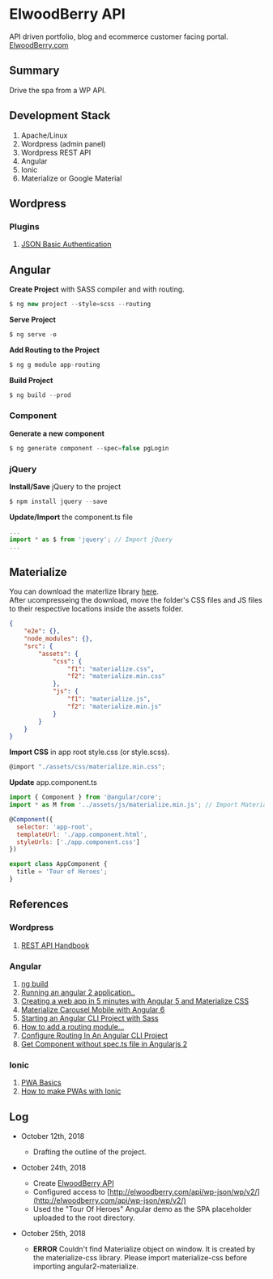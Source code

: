 # ElwoodBerry API   
API driven portfolio, blog and ecommerce customer facing portal.  
[ElwoodBerry.com](http://elwoodberry.com)  

## Summary  
Drive the spa from a WP API.

## Development Stack  
1. Apache/Linux  
1. Wordpress (admin panel)    
1. Wordpress REST API  
1. Angular   
1. Ionic  
1. Materialize or Google Material  



## Wordpress   
### Plugins   
1. [JSON Basic Authentication](https://github.com/WP-API/Basic-Auth)   
## Angular   

**Create Project** with SASS compiler and with routing.     
```javascript     
$ ng new project --style=scss --routing      
```   
**Serve Project**  
```javascript   
$ ng serve -o   
```   
**Add Routing to the Project**  
```javascript   
$ ng g module app-routing   
```   
**Build Project**  
```javascript   
$ ng build --prod   
```  

### Component   
**Generate a new component**           
```javascript  
$ ng generate component --spec=false pgLogin    
``` 

### jQuery   
**Install/Save** jQuery to the project           
```javascript  
$ npm install jquery --save       
``` 
**Update/Import** the component.ts file           
```javascript     
...    
import * as $ from 'jquery'; // Import jQuery       
...    
``` 

## Materialize   
You can download the materlize library [here](https://materializecss.com/).    
After ucompresseing the download, move the folder's CSS files and JS files to their respective locations inside the assets folder.   
```json      
{
	"e2e": {},
	"node_modules": {},
	"src": {
		"assets": {
			"css": {
				"f1": "materialize.css",
				"f2": "materialize.min.css"
			},
			"js": {
				"f1": "materialize.js",
				"f2": "materialize.min.js"
			}
		}
	}
}   
```    
**Import CSS** in app root style.css (or style.scss).      
```javascript  
@import "./assets/css/materialize.min.css";    
``` 
**Update** app.component.ts          
```javascript   
import { Component } from '@angular/core';
import * as M from '../assets/js/materialize.min.js'; // Import Materialize JS library.  

@Component({
  selector: 'app-root',
  templateUrl: './app.component.html',
  styleUrls: ['./app.component.css']
})

export class AppComponent {
  title = 'Tour of Heroes';
}
```


## References    
### Wordpress  
1. [REST API Handbook](https://developer.wordpress.org/rest-api/)   

### Angular    
1. [ng build](https://github.com/angular/angular-cli/wiki/build)
1. [Running an angular 2 application..](https://stackoverflow.com/questions/39771458/running-an-angular-2-application-built-locally-on-chrome-using-angular-cli-witho)   
1. [Creating a web app in 5 minutes with Angular 5 and Materialize CSS](https://fullstackengine.net/create-wedding-page-angular-materialize/)     
1. [Materialize Carousel Mobile with Angular 6](https://youtu.be/AT5L3K-TGps)  
1. [Starting an Angular CLI Project with Sass](https://scotch.io/tutorials/using-sass-with-the-angular-cli)  
1. [How to add a routing module...](https://stackoverflow.com/questions/44990030/how-to-add-a-routing-module-to-an-existing-module-in-angular-cli-version-1-1-1)
1. [Configure Routing In An Angular CLI Project](https://shermandigital.com/blog/configure-routing-in-an-angular-cli-project/)   
1. [Get Component without spec.ts file in Angularjs 2](https://stackoverflow.com/questions/40990280/get-component-without-spec-ts-file-in-angularjs-2)

### Ionic   
1. [PWA Basics](https://ionicframework.com/pwa)
1. [How to make PWAs with Ionic](https://blog.ionicframework.com/how-to-make-pwas-with-ionic/)


## Log    
* October 12th, 2018  
   - Drafting the outline of the project.  
* October 24th, 2018  
   - Create [ElwoodBerry API](http://elwoodberry.com/api/)  
   - Configured access to [http://elwoodberry.com/api/wp-json/wp/v2/](http://elwoodberry.com/api/wp-json/wp/v2/)  
   - Used the "Tour Of Heroes" Angular demo as the SPA placeholder uploaded to the root directory.
   
* October 25th, 2018   
   - **ERROR** Couldn't find Materialize object on window. It is created by the materialize-css library. Please import materialize-css before importing angular2-materialize.
